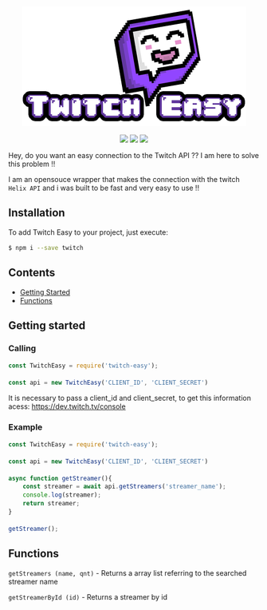 <p align="center">
    <img src="https://github.com/Zaetic/Twitch-Easy/blob/master/images/twitch_easy.png?raw=true" alt="twitch easy">
</p>
<p align="center">
    <a href="https://github.com/airbnb/javascript"><img src="https://img.shields.io/badge/Code--style-Airnb-red?logo=Airbnb&style=flat-square"></a>
    <a href="https://prettier.io/"><img src="https://img.shields.io/badge/-Prettier-grey?logo=Prettier&style=flat-square"></a>
    <a href="https://www.npmjs.com/package/twitch-easy"><img src="https://img.shields.io/npm/v/twitch-easy?color=blue&logo=npm&style=flat-square"></a>
</p>

Hey, do you want an easy connection to the Twitch API ?? I am here to solve this problem !!

I am an opensouce wrapper that makes the connection with the twitch `Helix API` and i was built to be fast and very easy to use !! 

## Installation

To add Twitch Easy to your project, just execute:

``` bash 
$ npm i --save twitch
```

## Contents

- [Getting Started](#getting-started)
- [Functions](#functions)

## Getting started

### Calling
``` js
const TwitchEasy = require('twitch-easy');

const api = new TwitchEasy('CLIENT_ID', 'CLIENT_SECRET')
```
It is necessary to pass a client_id and client_secret, to get this information acess: https://dev.twitch.tv/console

### Example
``` js
const TwitchEasy = require('twitch-easy');

const api = new TwitchEasy('CLIENT_ID', 'CLIENT_SECRET')

async function getStreamer(){
    const streamer = await api.getStreamers('streamer_name');
    console.log(streamer);
    return streamer;
}

getStreamer();
```

## Functions

`getStreamers (name, qnt)` - Returns a array list referring to the searched streamer name

`getStreamerById (id)` - Returns a streamer by id